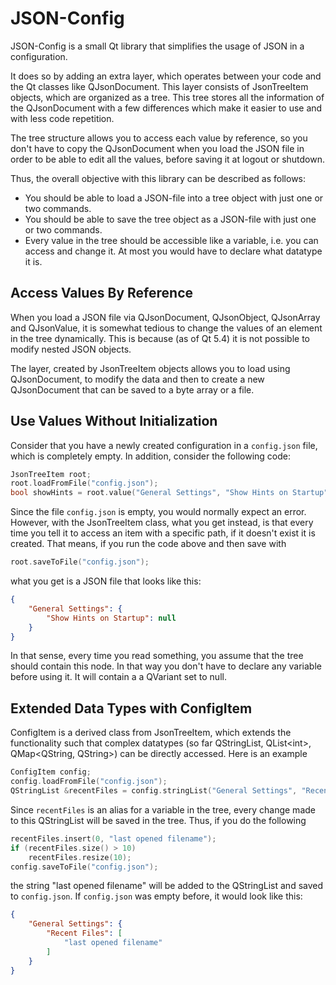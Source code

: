 # JSON-Config

JSON-Config is a small Qt library that simplifies the usage of JSON in a configuration.

It does so by adding an extra layer, which operates between your code and the Qt classes like QJsonDocument. This layer consists of JsonTreeItem objects, which are organized as a tree. This tree stores all the information of the QJsonDocument with a few differences which make it easier to use and with less code repetition.

The tree structure allows you to access each value by reference, so you don't have to copy the QJsonDocument when you load the JSON file in order to be able to edit all the values, before saving it at logout or shutdown.

Thus, the overall objective with this library can be described as follows:

* You should be able to load a JSON-file into a tree object with just one or two commands.
* You should be able to save the tree object as a JSON-file with just one or two commands.
* Every value in the tree should be accessible like a variable, i.e. you can access and change it. At most you would have to declare what datatype it is.

## Access Values By Reference

When you load a JSON file via QJsonDocument, QJsonObject, QJsonArray and QJsonValue, it is somewhat tedious to change the values of an element in the tree dynamically. This is because (as of Qt 5.4) it is not possible to modify nested JSON objects.

The layer, created by JsonTreeItem objects allows you to load using QJsonDocument, to modify the data and then to create a new QJsonDocument that can be saved to a byte array or a file.

## Use Values Without Initialization

Consider that you have a newly created configuration in a `config.json` file, which is completely empty. In addition, consider the following code:

```c++
JsonTreeItem root;
root.loadFromFile("config.json");
bool showHints = root.value("General Settings", "Show Hints on Startup").toBool();
```

Since the file `config.json` is empty, you would normally expect an error. However, with the JsonTreeItem class, what you get instead, is that every time you tell it to access an item with a specific path, if it doesn't exist it is created. That means, if you run the code above and then save with

```c++
root.saveToFile("config.json");
```

what you get is a JSON file that looks like this:

```json
{
    "General Settings": {
        "Show Hints on Startup": null
    }
}
```

In that sense, every time you read something, you assume that the tree should contain this node. In that way you don't have to declare any variable before using it. It will contain a a QVariant set to null.

## Extended Data Types with ConfigItem

ConfigItem is a derived class from JsonTreeItem, which extends the functionality such that complex datatypes (so far QStringList, QList\<int>, QMap\<QString, QString\>) can be directly accessed. Here is an example

```c++
ConfigItem config;
config.loadFromFile("config.json");
QStringList &recentFiles = config.stringList("General Settings", "Recent Files");
```

Since `recentFiles` is an alias for a variable in the tree, every change made to this QStringList will be saved in the tree. Thus, if you do the following

```c++
recentFiles.insert(0, "last opened filename");
if (recentFiles.size() > 10)
    recentFiles.resize(10);
config.saveToFile("config.json");
```

the string "last opened filename" will be added to the QStringList and saved to `config.json`. If `config.json` was empty before, it would look like this:

```json
{
    "General Settings": {
        "Recent Files": [
            "last opened filename"
        ]
    }
}
```
